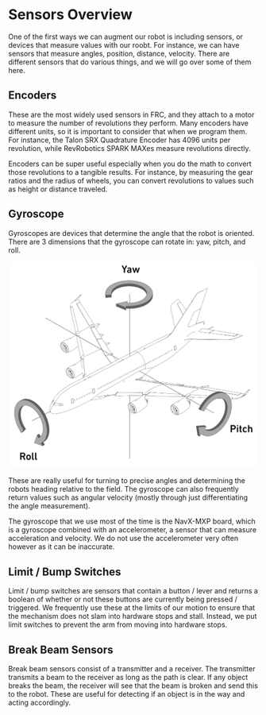 # Sensors Overview

One of the first ways we can augment our robot is including sensors, or devices that measure values with our roobt. For instance, we can have sensors that measure angles, position, distance, velocity. There are different sensors that do various things, and we will go over some of them here.

## Encoders

These are the most widely used sensors in FRC, and they attach to a motor to measure the number of revolutions they perform. Many encoders have different units, so it is important to consider that when we program them. For instance, the Talon SRX Quadrature Encoder has 4096 units per revolution, while RevRobotics SPARK MAXes measure revolutions directly.

Encoders can be super useful especially when you do the math to convert those revolutions to a tangible results. For instance, by measuring the gear ratios and the radius of wheels, you can convert revolutions to values such as height or distance traveled.

## Gyroscope

Gyroscopes are devices that determine the angle that the robot is oriented. There are 3 dimensions that the gyroscope can rotate in: yaw, pitch, and roll.

![yaw pitch and roll](img/yawpitchroll.png)

These are really useful for turning to precise angles and determining the robots heading relative to the field. The gyroscope can also frequently return values such as angular velocity (mostly through just differentiating the angle measurement).

The gyroscope that we use most of the time is the NavX-MXP board, which is a gyroscope combined with an accelerometer, a sensor that can measure acceleration and velocity. We do not use the accelerometer very often however as it can be inaccurate.

## Limit / Bump Switches

Limit / bump switches are sensors that contain a button / lever and returns a boolean of whether or not these buttons are currently being pressed / triggered. We frequently use these at the limits of our motion to ensure that the mechanism does not slam into hardware stops and stall. Instead, we put limit switches to prevent the arm from moving into hardware stops.

## Break Beam Sensors

Break beam sensors consist of a transmitter and a receiver. The transmitter transmits a beam to the receiver as long as the path is clear. If any object breaks the beam, the receiver will see that the beam is broken and send this to the robot. These are useful for detecting if an object is in the way and acting accordingly.

